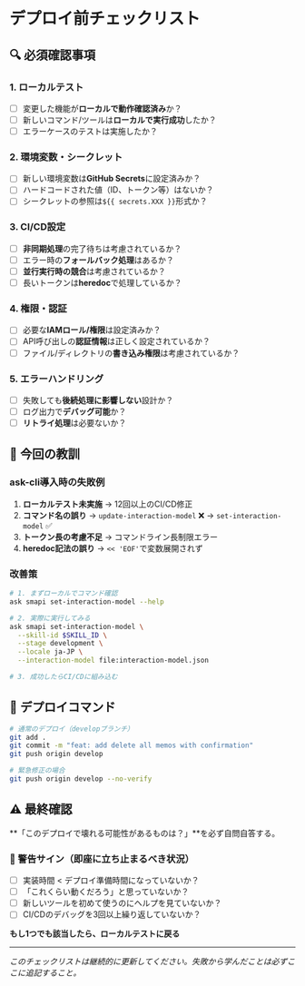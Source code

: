 # デプロイ前チェックリスト

## 🔍 必須確認事項

### 1. ローカルテスト
- [ ] 変更した機能が**ローカルで動作確認済み**か？
- [ ] 新しいコマンド/ツールは**ローカルで実行成功**したか？
- [ ] エラーケースのテストは実施したか？

### 2. 環境変数・シークレット
- [ ] 新しい環境変数は**GitHub Secrets**に設定済みか？
- [ ] ハードコードされた値（ID、トークン等）はないか？
- [ ] シークレットの参照は`${{ secrets.XXX }}`形式か？

### 3. CI/CD設定
- [ ] **非同期処理**の完了待ちは考慮されているか？
- [ ] エラー時の**フォールバック処理**はあるか？
- [ ] **並行実行時の競合**は考慮されているか？
- [ ] 長いトークンは**heredoc**で処理しているか？

### 4. 権限・認証
- [ ] 必要な**IAMロール/権限**は設定済みか？
- [ ] API呼び出しの**認証情報**は正しく設定されているか？
- [ ] ファイル/ディレクトリの**書き込み権限**は考慮されているか？

### 5. エラーハンドリング
- [ ] 失敗しても**後続処理に影響しない**設計か？
- [ ] ログ出力で**デバッグ可能**か？
- [ ] **リトライ処理**は必要ないか？

## 📝 今回の教訓

### ask-cli導入時の失敗例
1. **ローカルテスト未実施** → 12回以上のCI/CD修正
2. **コマンド名の誤り** → `update-interaction-model` ❌ → `set-interaction-model` ✅
3. **トークン長の考慮不足** → コマンドライン長制限エラー
4. **heredoc記法の誤り** → `<< 'EOF'`で変数展開されず

### 改善策
```bash
# 1. まずローカルでコマンド確認
ask smapi set-interaction-model --help

# 2. 実際に実行してみる
ask smapi set-interaction-model \
  --skill-id $SKILL_ID \
  --stage development \
  --locale ja-JP \
  --interaction-model file:interaction-model.json

# 3. 成功したらCI/CDに組み込む
```

## 🚀 デプロイコマンド

```bash
# 通常のデプロイ（developブランチ）
git add .
git commit -m "feat: add delete all memos with confirmation"
git push origin develop

# 緊急修正の場合
git push origin develop --no-verify
```

## ⚠️ 最終確認

**「このデプロイで壊れる可能性があるものは？」**を必ず自問自答する。

### 🔴 警告サイン（即座に立ち止まるべき状況）
- [ ] 実装時間 < デプロイ準備時間になっていないか？
- [ ] 「これくらい動くだろう」と思っていないか？
- [ ] 新しいツールを初めて使うのにヘルプを見ていないか？
- [ ] CI/CDのデバッグを3回以上繰り返していないか？

**もし1つでも該当したら、ローカルテストに戻る**

---

*このチェックリストは継続的に更新してください。失敗から学んだことは必ずここに追記すること。*